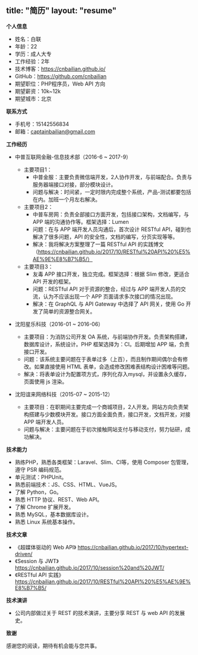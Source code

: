 title: "简历"
layout: "resume"
---

**个人信息**

* 姓名：白联
* 年龄：22
* 学历：成人大专
* 工作经验：2年
* 技术博客：https://cnbailian.github.io/
* GitHub：https://github.com/cnbailian
* 期望职位：PHP程序员，Web API 方向
* 期望薪资：10k~12k
* 期望城市：北京

**联系方式**

* 手机号：15142556834
* 邮箱：captainbailian@gmail.com

**工作经历**

* 中普互联网金融-信息技术部（2016-6 ~ 2017-9）
  * 主要项目1：
    * 中普金服：主要负责微信端开发，2人协作开发，与前端配合。负责与服务器端接口对接，部分模块设计。
    * 问题与解决：时间紧，一定时限内完成整个系统，产品-测试都要包括在内。加班一个月左右解决。
  * 主要项目2：
    * 中普车房网：负责全部接口方面开发，包括接口架构，文档编写，与 APP 端的沟通协作等。框架选择：Lumen
    * 问题：在与 APP 端开发人员沟通后，首次设计 RESTful API，碰到也解决了很多问题，API 的安全性，文档的编写，分页实现等等。
    * 解决：我将解决方案整理了一篇 RESTful API 的实践博文（https://cnbailian.github.io/2017/10/RESTful%20API%20%E5%AE%9E%E8%B7%B5/）
  * 主要项目3：
    * 友毒 APP 接口开发，独立完成。框架选择：根据 Slim 修改，更适合 API 开发的框架。
    * 问题：RESTful API 对于资源的整合，经过与 APP 端开发人员的交流，认为不应该出现一个 APP 页面请求多次接口的情况出现。
    * 解决：在 GraphQL 与 API Gateway 中选择了 API 网关，使用 Go 开发了简单的资源整合网关。

* 沈阳星乐科技（2016-01 ~ 2016-06）
  * 主要项目：为消防公司开发 OA 系统，与前端协作开发。负责架构搭建，数据库设计，系统设计。PHP 框架选择为：CI。后期增加 APP 端，负责接口开发。
  * 问题：该系统主要问题在于表单过多（上百），而且制作期间偶尔会有修改。如果直接使用 HTML 表单，会造成修改困难表结构设计困难等问题。
  * 解决：将表单设计为配置项方式，序列化存入mysql，并设置永久缓存，页面使用 js 渲染。

* 沈阳谊来网络科技（2015-07 ~ 2015-12）
  * 主要项目：在职期间主要完成一个商城项目，2人开发。网站方向负责架构搭建与少数模块开发。接口方面全面负责，接口开发，文档开发，对接 APP 端开发人员。
  * 问题与解决：主要问题在于初次接触网站支付与移动支付，努力钻研，成功解决。

**技术能力**

* 熟练PHP，熟悉各类框架：Laravel、Slim、CI等，使用 Composer 包管理，遵守 PSR 编码规范。
* 单元测试：PHPUnit。
* 熟悉前端技术：JS、CSS、HTML、VueJS。
* 了解 Python，Go。
* 熟悉 HTTP 协议、REST、Web API。
* 了解 Chrome 扩展开发。
* 熟悉 MySQL，基本数据库设计。
* 熟悉 Linux 系统基本操作。

**技术文章**

* 《超媒体驱动的 Web API》 https://cnbailian.github.io/2017/10/hypertext-driven/
* 《Session 与 JWT》 https://cnbailian.github.io/2017/10/session%20and%20JWT/
* 《RESTful API 实践》 https://cnbailian.github.io/2017/10/RESTful%20API%20%E5%AE%9E%E8%B7%B5/

**技术演讲**

* 公司内部做过关于 REST 的技术演讲，主要分享 REST 与 web API 的发展史。

**致谢**

感谢您的阅读，期待有机会能与您共事。
